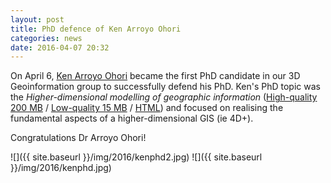 ```yaml
---
layout: post
title: PhD defence of Ken Arroyo Ohori
categories: news
date: 2016-04-07 20:32
---
```


On April 6, [Ken Arroyo Ohori](https://3d.bk.tudelft.nl/ken/) became the first PhD candidate in our 3D Geoinformation group to successfully defend his PhD. Ken's PhD topic was the *Higher-dimensional modelling of geographic information* ([High-quality 200 MB](https://3d.bk.tudelft.nl/ken/files/16_thesis.pdf) / [Low-quality 15 MB](https://3d.bk.tudelft.nl/ken/files/16_thesis_lowres.pdf) / [HTML](https://3d.bk.tudelft.nl/ken/en/thesis/)) and focused on realising the fundamental aspects of a higher-dimensional GIS (ie 4D+).

Congratulations Dr Arroyo Ohori! 

![]({{ site.baseurl }}/img/2016/kenphd2.jpg)
![]({{ site.baseurl }}/img/2016/kenphd.jpg)